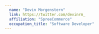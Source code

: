 ```yaml
---
  name: "Devin Morgenstern"
  link: https://twitter.com/devinrm_
  affiliation: "SpreeCommerce"
  occupation_title: "Software Developer"
---
```

